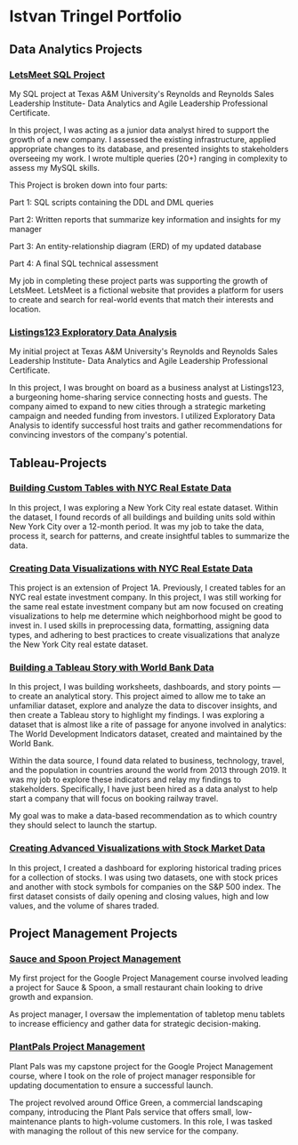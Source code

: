 # Istvan Tringel Portfolio

## Data Analytics Projects

### [LetsMeet SQL Project](https://github.com/IstvanTringel/LetsMeet-SQL)

My SQL project at Texas A&M University's Reynolds and Reynolds Sales Leadership Institute- Data Analytics and Agile Leadership Professional Certificate.

In this project, I was acting as a junior data analyst hired to support the growth of a new company. I assessed the existing infrastructure, applied appropriate changes to its database, and presented insights to stakeholders overseeing my work. I wrote multiple queries (20+) ranging in complexity to assess my MySQL skills.

This Project is broken down into four parts: 

Part 1: SQL scripts containing the DDL and DML queries

Part 2: Written reports that summarize key information and insights for my manager 

Part 3: An entity-relationship diagram (ERD) of my updated database

Part 4: A final SQL technical assessment

My job in completing these project parts was supporting the growth of LetsMeet. LetsMeet is a fictional website that provides a platform for users to create and search for real-world events that match their interests and location.

### [Listings123 Exploratory Data Analysis](https://github.com/IstvanTringel/Listings123-Exploratory-Data-Analysis)

My initial project at Texas A&M University's Reynolds and Reynolds Sales Leadership Institute- Data Analytics and Agile Leadership Professional Certificate. 

In this project, I was brought on board as a business analyst at Listings123, a burgeoning home-sharing service connecting hosts and guests. The company aimed to expand to new cities through a strategic marketing campaign and needed funding from investors. I utilized Exploratory Data Analysis to identify successful host traits and gather recommendations for convincing investors of the company's potential.

## Tableau-Projects

### [Building Custom Tables with NYC Real Estate Data](https://public.tableau.com/views/Project1ABuildingCustomTableswithNYCRealEstateData/Sheet3?:language=en-US&:sid=&:display_count=n&:origin=viz_share_link)

In this project, I was exploring a New York City real estate dataset. Within the dataset, I found records of all buildings and building units sold within New York City over a 12-month period. It was my job to take the data, process it, search for patterns, and create insightful tables to summarize the data.

### [Creating Data Visualizations with NYC Real Estate Data](https://public.tableau.com/views/Project1BCreateDataVisualizationswithNYCRealEstateData_17162320364870/Sheet5?:language=en-US&:sid=&:display_count=n&:origin=viz_share_link)

This project is an extension of Project 1A. Previously, I created tables for an NYC real estate investment company. In this project, I was still working for the same real estate investment company but am now focused on creating visualizations to help me determine which neighborhood might be good to invest in. I used skills in preprocessing data, formatting, assigning data types, and adhering to best practices to create visualizations that analyze the New York City real estate dataset.

### [Building a Tableau Story with World Bank Data](https://public.tableau.com/views/Project2BuildaTableauStorywithWorldBankData_17164887687790/Story1?:language=en-US&:sid=&:display_count=n&:origin=viz_share_link)

In this project, I was building worksheets, dashboards, and story points — to create an analytical story. This project aimed to allow me to take an unfamiliar dataset, explore and analyze the data to discover insights, and then create a Tableau story to highlight my findings. I was exploring a dataset that is almost like a rite of passage for anyone involved in analytics: The World Development Indicators dataset, created and maintained by the World Bank.

Within the data source, I found data related to business, technology, travel, and the population in countries around the world from 2013 through 2019. It was my job to explore these indicators and relay my findings to stakeholders. Specifically, I have just been hired as a data analyst to help start a company that will focus on booking railway travel.

My goal was to make a data-based recommendation as to which country they should select to launch the startup.

### [Creating Advanced Visualizations with Stock Market Data](https://public.tableau.com/views/Project3CreateAdvancedVisualizationswithStockMarketData_17165827645600/Sheet1?:language=en-US&:sid=&:display_count=n&:origin=viz_share_link)

In this project, I created a dashboard for exploring historical trading prices for a collection of stocks. I was using two datasets, one with stock prices and another with stock symbols for companies on the S&P 500 index. The first dataset consists of daily opening and closing values, high and low values, and the volume of shares traded.

## Project Management Projects

### [Sauce and Spoon Project Management](https://github.com/IstvanTringel/Sauce-and-Spoon-Project-Management)

My first project for the Google Project Management course involved leading a project for Sauce & Spoon, a small restaurant chain looking to drive growth and expansion.

As project manager, I oversaw the implementation of tabletop menu tablets to increase efficiency and gather data for strategic decision-making.

### [PlantPals Project Management](https://github.com/IstvanTringel/PlantPals-Project-Management)

Plant Pals was my capstone project for the Google Project Management course, where I took on the role of project manager responsible for updating documentation to ensure a successful launch.

The project revolved around Office Green, a commercial landscaping company, introducing the Plant Pals service that offers small, low-maintenance plants to high-volume customers. In this role, I was tasked with managing the rollout of this new service for the company.
